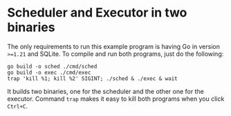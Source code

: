 # Scheduler and Executor in two binaries

The only requirements to run this example program is having Go in version
`>=1.21` and SQLite. To compile and run both programs, just do the following:


```
go build -o sched ./cmd/sched
go build -o exec ./cmd/exec
trap 'kill %1; kill %2' SIGINT; ./sched & ./exec & wait
```

It builds two binaries, one for the scheduler and the other one for the
executor. Command `trap` makes it easy to kill both programs when you click
`Ctrl+C`.

